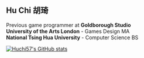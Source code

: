 <!--### Hi there 👋-->

## Hu Chi 胡琦
Previous game programmer at **Goldborough Studio**</br>
**University of the Arts London** - Games Design MA</br>
**National Tsing Hua University** - Computer Science BS

[![Huchi57's GitHub stats](https://github-readme-stats.vercel.app/api?username=huchi57&theme=react&count_private=true&show_icons=true&include_all_commits=true)](https://github.com/anuraghazra/github-readme-stats)



<!--
**huchi57/huchi57** is a ✨ _special_ ✨ repository because its `README.md` (this file) appears on your GitHub profile.

Here are some ideas to get you started:

- 🔭 I’m currently working on ...
- 🌱 I’m currently learning ...
- 👯 I’m looking to collaborate on ...
- 🤔 I’m looking for help with ...
- 💬 Ask me about ...
- 📫 How to reach me: ...
- 😄 Pronouns: ...
- ⚡ Fun fact: ...
-->
